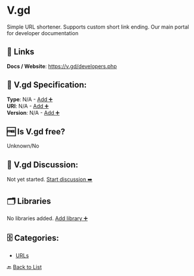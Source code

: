 # V.gd

Simple URL shortener. Supports custom short link ending. Our main portal for developer documentation

##  🔗 Links
**Docs / Website**: https://v.gd/developers.php

## 🧬 V.gd Specification:
**Type**: N/A - [Add ➕](https://github.com/apis-list/apis-list/edit/main/apis/v-gd/v-gd.yaml)  
**URI**: N/A - [Add ➕](https://github.com/apis-list/apis-list/edit/main/apis/v-gd/v-gd.yaml)  
**Version**: N/A - [Add ➕](https://github.com/apis-list/apis-list/edit/main/apis/v-gd/v-gd.yaml)

## 🆓 Is V.gd free?
 Unknown/No 

## 💬 V.gd Discussion:
Not yet started. [Start discussion ➡️](https://github.com/apis-list/apis-list/discussions/new)

## 🗂️ Libraries

No libraries added. [Add library ➕](https://github.com/apis-list/apis-list/edit/main/apis/v-gd/v-gd.yaml)    


## 🗄️ Categories:
- [URLs](https://github.com/apis-list/apis-list#urls-)

🔙  [Back to List](https://github.com/apis-list/apis-list)
